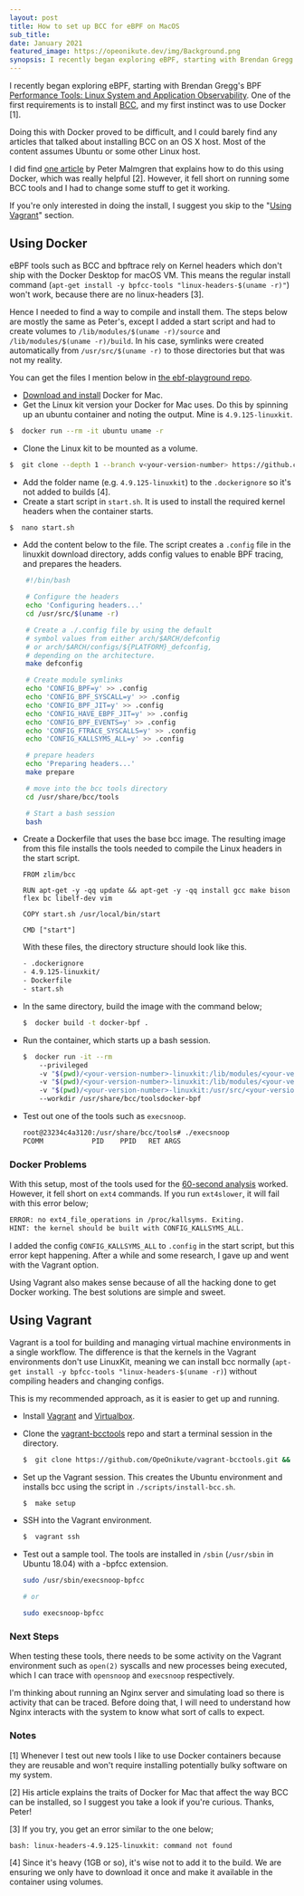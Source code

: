 ```yaml
---
layout: post
title: How to set up BCC for eBPF on MacOS
sub_title: 
date: January 2021
featured_image: https://opeonikute.dev/img/Background.png
synopsis: I recently began exploring eBPF, starting with Brendan Gregg's BPF book. One of the first requirements is to install BCC tools, and my first instinct was to use Docker.
---
```


I recently began exploring eBPF, starting with Brendan Gregg's BPF [Performance Tools: Linux System and Application Observability](https://search.safaribooksonline.com/book/operating-systems-and-server-administration/linux/9780136588870). One of the first requirements is to install [BCC](https://github.com/iovisor/bcc), and my first instinct was to use Docker [1]. 

Doing this with Docker proved to be difficult, and I could barely find any articles that talked about installing BCC on an OS X host. Most of the content assumes Ubuntu or some other Linux host.

I did find [one article](https://petermalmgren.com/docker-mac-bpf-perf/) by Peter Malmgren that explains how to do this using Docker, which was really helpful [2]. However, it fell short on running some BCC tools and I had to change some stuff to get it working. 

If you're only interested in doing the install, I suggest you skip to the "[Using Vagrant]()" section.

## Using Docker

eBPF tools such as BCC and bpftrace rely on Kernel headers which don't ship with the Docker Desktop for macOS VM. This means the regular install command (`apt-get install -y bpfcc-tools "linux-headers-$(uname -r)"`) won't work, because there are no linux-headers [3].

Hence I needed to find a way to compile and install them. The steps below are mostly the same as Peter's, except I added a start script and had to create volumes to `/lib/modules/$(uname -r)/source` and `/lib/modules/$(uname -r)/build`. In his case, symlinks were created automatically from `/usr/src/$(uname -r)` to those directories but that was not my reality.

You can get the files I mention below in [the ebf-playground repo](https://github.com/OpeOnikute/ebpf-playground/tree/master/tools/60-second-analysis/bcc-tools/docker).

- [Download and install](https://docs.docker.com/docker-for-mac/install/) Docker for Mac.
- Get the Linux kit version your Docker for Mac uses. Do this by spinning up an ubuntu container and noting the output. Mine is `4.9.125-linuxkit`.
```bash
$  docker run --rm -it ubuntu uname -r
```
- Clone the Linux kit to be mounted as a volume.
```bash
$  git clone --depth 1 --branch v<your-version-number> https://github.com/linuxkit/linux <your-version-number>-linuxkit
```
- Add the folder name (e.g. `4.9.125-linuxkit`) to the `.dockerignore` so it's not added to builds [4].
- Create a start script in `start.sh`. It is used to install the required kernel headers when the container starts.
```bash
$  nano start.sh
```
- Add the content below to the file. The script creates a `.config` file in the linuxkit download directory, adds config values to enable BPF tracing, and prepares the headers.
```bash
    #!/bin/bash

    # Configure the headers
    echo 'Configuring headers...'
    cd /usr/src/$(uname -r)

    # Create a ./.config file by using the default
    # symbol values from either arch/$ARCH/defconfig
    # or arch/$ARCH/configs/${PLATFORM}_defconfig,
    # depending on the architecture.
    make defconfig

    # Create module symlinks
    echo 'CONFIG_BPF=y' >> .config
    echo 'CONFIG_BPF_SYSCALL=y' >> .config
    echo 'CONFIG_BPF_JIT=y' >> .config
    echo 'CONFIG_HAVE_EBPF_JIT=y' >> .config
    echo 'CONFIG_BPF_EVENTS=y' >> .config
    echo 'CONFIG_FTRACE_SYSCALLS=y' >> .config
    echo 'CONFIG_KALLSYMS_ALL=y' >> .config

    # prepare headers
    echo 'Preparing headers...'
    make prepare

    # move into the bcc tools directory
    cd /usr/share/bcc/tools

    # Start a bash session
    bash
```
- Create a Dockerfile that uses the base bcc image. The resulting image from this file installs the tools needed to compile the Linux headers in the start script.
    ```docker
    FROM zlim/bcc

    RUN apt-get -y -qq update && apt-get -y -qq install gcc make bison flex bc libelf-dev vim

    COPY start.sh /usr/local/bin/start

    CMD ["start"]
    ```

    With these files, the directory structure should look like this.

    ```bash
    - .dockerignore
    - 4.9.125-linuxkit/
    - Dockerfile
    - start.sh
    ```
- In the same directory, build the image with the command below;
    ```bash
    $  docker build -t docker-bpf .
    ```
- Run the container, which starts up a bash session.
    ```bash
    $  docker run -it --rm
        --privileged 
        -v "$(pwd)/<your-version-number>-linuxkit:/lib/modules/<your-version-number>-linuxkit/source"
        -v "$(pwd)/<your-version-number>-linuxkit:/lib/modules/<your-version-number>-linuxkit/build"
        -v "$(pwd)/<your-version-number>-linuxkit:/usr/src/<your-version-number>-linuxkit"
        --workdir /usr/share/bcc/toolsdocker-bpf
    ```
- Test out one of the tools such as `execsnoop`.
    ```bash
    root@23234c4a3120:/usr/share/bcc/tools# ./execsnoop
    PCOMM            PID    PPID   RET ARGS
    ```

### Docker Problems

With this setup, most of the tools used for the [60-second analysis](https://github.com/OpeOnikute/ebpf-playground/tree/master/tools/60-second-analysis/bcc-tools) worked. However, it fell short on `ext4` commands. If you run `ext4slower`, it will fail with this error below;

```bash
ERROR: no ext4_file_operations in /proc/kallsyms. Exiting.
HINT: the kernel should be built with CONFIG_KALLSYMS_ALL.
```

I added the config `CONFIG_KALLSYMS_ALL` to `.config` in the start script, but this error kept happening. After a while and some research, I gave up and went with the Vagrant option.

Using Vagrant also makes sense because of all the hacking done to get Docker working. The best solutions are simple and sweet.

## Using Vagrant

Vagrant is a tool for building and managing virtual machine environments in a single workflow. The difference is that the kernels in the Vagrant environments don't use LinuxKit, meaning we can install bcc normally (`apt-get install -y bpfcc-tools "linux-headers-$(uname -r)`) without compiling headers and changing configs.

This is my recommended approach, as it is easier to get up and running.

- Install [Vagrant](https://www.vagrantup.com/downloads) and [Virtualbox](https://www.virtualbox.org/wiki/Downloads).
- Clone the [vagrant-bcctools](https://github.com/OpeOnikute/vagrant-bcctools) repo and start a terminal session in the directory.
    ```bash
    $  git clone https://github.com/OpeOnikute/vagrant-bcctools.git && cd vagrant-bcctools
    ```

- Set up the Vagrant session. This creates the Ubuntu environment and installs bcc using the script in `./scripts/install-bcc.sh`.
    ```bash
    $  make setup
    ```

- SSH into the Vagrant environment.
    ```bash
    $  vagrant ssh
    ```

- Test out a sample tool. The tools are installed in `/sbin` (`/usr/sbin` in Ubuntu 18.04) with a -bpfcc extension.
    ```bash
    sudo /usr/sbin/execsnoop-bpfcc 

    # or

    sudo execsnoop-bpfcc
    ```

### Next Steps

When testing these tools, there needs to be some activity on the Vagrant environment such as `open(2)` syscalls and new processes being executed, which I can trace with `opensnoop` and `execsnoop` respectively.

I'm thinking about running an Nginx server and simulating load so there is activity that can be traced. Before doing that, I will need to understand how Nginx interacts with the system to know what sort of calls to expect.

### Notes

[1] Whenever I test out new tools I like to use Docker containers because they are reusable and won't require installing potentially bulky software on my system.

[2] His article explains the traits of Docker for Mac that affect the way BCC can be installed, so I suggest you take a look if you're curious. Thanks, Peter!

[3] If you try, you get an error similar to the one below;

```bash
bash: linux-headers-4.9.125-linuxkit: command not found
```

[4] Since it's heavy (1GB or so), it's wise not to add it to the build. We are ensuring we only have to download it once and make it available in the container using volumes.